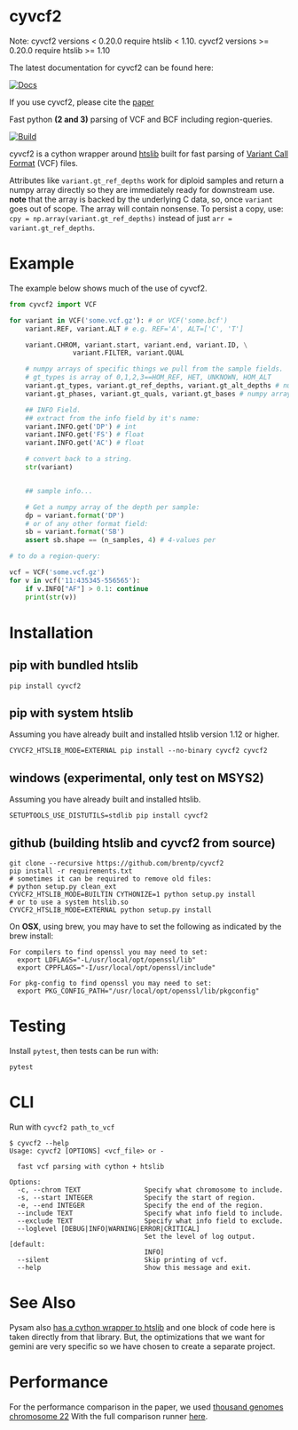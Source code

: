 cyvcf2
======

Note: cyvcf2 versions < 0.20.0 require htslib < 1.10. cyvcf2 versions >= 0.20.0 require htslib >= 1.10

<!-- ghp-import -p docs/build/html/ -->
The latest documentation for cyvcf2 can be found here:

[![Docs](https://img.shields.io/badge/docs-latest-blue.svg)](http://brentp.github.io/cyvcf2/)

If you use cyvcf2, please cite the [paper](https://academic.oup.com/bioinformatics/article/2971439/cyvcf2)


Fast python **(2 and 3)** parsing of VCF and BCF including region-queries.


[![Build](https://github.com/brentp/cyvcf2/actions/workflows/build.yml/badge.svg)](https://github.com/brentp/cyvcf2/actions/workflows/build.yml)

cyvcf2 is a cython wrapper around [htslib](https://github.com/samtools/htslib) built for fast parsing of [Variant Call Format](https://en.m.wikipedia.org/wiki/Variant_Call_Format) (VCF) files.

Attributes like `variant.gt_ref_depths` work for diploid samples and return a numpy array directly so they are immediately ready for downstream use.
**note** that the array is backed by the underlying C data, so, once `variant` goes out of scope. The array will contain nonsense.
To persist a copy, use: `cpy = np.array(variant.gt_ref_depths)` instead of just `arr = variant.gt_ref_depths`.

Example
=======

The example below shows much of the use of cyvcf2.

```Python
from cyvcf2 import VCF

for variant in VCF('some.vcf.gz'): # or VCF('some.bcf')
    variant.REF, variant.ALT # e.g. REF='A', ALT=['C', 'T']

    variant.CHROM, variant.start, variant.end, variant.ID, \
                variant.FILTER, variant.QUAL

    # numpy arrays of specific things we pull from the sample fields.
    # gt_types is array of 0,1,2,3==HOM_REF, HET, UNKNOWN, HOM_ALT
    variant.gt_types, variant.gt_ref_depths, variant.gt_alt_depths # numpy arrays
    variant.gt_phases, variant.gt_quals, variant.gt_bases # numpy array

    ## INFO Field.
    ## extract from the info field by it's name:
    variant.INFO.get('DP') # int
    variant.INFO.get('FS') # float
    variant.INFO.get('AC') # float

    # convert back to a string.
    str(variant)


    ## sample info...

    # Get a numpy array of the depth per sample:
    dp = variant.format('DP')
    # or of any other format field:
    sb = variant.format('SB')
    assert sb.shape == (n_samples, 4) # 4-values per

# to do a region-query:

vcf = VCF('some.vcf.gz')
for v in vcf('11:435345-556565'):
    if v.INFO["AF"] > 0.1: continue
    print(str(v))
```

Installation
============

## pip with bundled htslib
```
pip install cyvcf2
```

## pip with system htslib

Assuming you have already built and installed htslib version 1.12 or higher.
```
CYVCF2_HTSLIB_MODE=EXTERNAL pip install --no-binary cyvcf2 cyvcf2
```

## windows (experimental, only test on MSYS2)

Assuming you have already built and installed htslib.
```
SETUPTOOLS_USE_DISTUTILS=stdlib pip install cyvcf2
```

## github (building htslib and cyvcf2 from source)

```
git clone --recursive https://github.com/brentp/cyvcf2
pip install -r requirements.txt
# sometimes it can be required to remove old files:
# python setup.py clean_ext
CYVCF2_HTSLIB_MODE=BUILTIN CYTHONIZE=1 python setup.py install
# or to use a system htslib.so
CYVCF2_HTSLIB_MODE=EXTERNAL python setup.py install
```

On **OSX**, using brew, you may have to set the following as indicated by the brew install:

```
For compilers to find openssl you may need to set:
  export LDFLAGS="-L/usr/local/opt/openssl/lib"
  export CPPFLAGS="-I/usr/local/opt/openssl/include"

For pkg-config to find openssl you may need to set:
  export PKG_CONFIG_PATH="/usr/local/opt/openssl/lib/pkgconfig"
```

Testing
=======

Install `pytest`, then tests can be run with:

```
pytest
```

CLI
=======
Run with `cyvcf2 path_to_vcf`

```
$ cyvcf2 --help
Usage: cyvcf2 [OPTIONS] <vcf_file> or -

  fast vcf parsing with cython + htslib

Options:
  -c, --chrom TEXT                Specify what chromosome to include.
  -s, --start INTEGER             Specify the start of region.
  -e, --end INTEGER               Specify the end of the region.
  --include TEXT                  Specify what info field to include.
  --exclude TEXT                  Specify what info field to exclude.
  --loglevel [DEBUG|INFO|WARNING|ERROR|CRITICAL]
                                  Set the level of log output.  [default:
                                  INFO]
  --silent                        Skip printing of vcf.
  --help                          Show this message and exit.
```


See Also
========

Pysam also [has a cython wrapper to htslib](https://github.com/pysam-developers/pysam/blob/master/pysam/libcbcf.pyx) and one block of code here is taken directly from that library. But, the optimizations that we want for gemini are very specific so we have chosen to create a separate project.

Performance
===========

For the performance comparison in the paper, we used [thousand genomes chromosome 22](ftp://ftp.1000genomes.ebi.ac.uk/vol1/ftp/release/20130502/ALL.chr22.phase3_shapeit2_mvncall_integrated_v5a.20130502.genotypes.vcf.gz)
With the full comparison runner [here](https://github.com/brentp/cyvcf2/blob/main/scripts/compare.sh).
